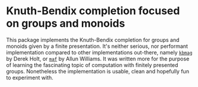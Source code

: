 # Knuth-Bendix completion focused on groups and monoids

This package implements the Knuth-Bendix completion for groups and monoids
given by a finite presentation. It's neither serious, nor performant
implementation compared to other implementations out-there, namely
[`kbmag`](@ref "Knuth-Bendix on Monoids and Automatic Groups (`kbmag`)") by
Derek Holt, or
[`maf`](@ref "Monoid Automata Factory (`maf`)") by Allun Williams.
It was written more for the purpose of learning the fascinating topic of
computation with finitely presented groups.
Nonetheless the implementation is usable, clean and hopefully fun to experiment
with.
